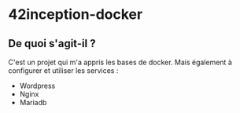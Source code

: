 # 42inception-docker

## De quoi s'agit-il ?
C'est un projet qui m'a appris les bases de docker.
Mais également à configurer et utiliser les services : 
 - Wordpress
 - Nginx
 - Mariadb
